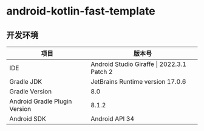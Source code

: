 # android-kotlin-fast-template

## 开发环境

| 项目                          | 版本号                                     |
| ----------------------------- | ------------------------------------------ |
| IDE                           | Android Studio Giraffe \| 2022.3.1 Patch 2 |
| Gradle JDK                    | JetBrains Runtime version 17.0.6           |
| Gradle Version                | 8.0                                        |
| Android Gradle Plugin Version | 8.1.2                                      |
| Android SDK                   | Android API 34                             |

